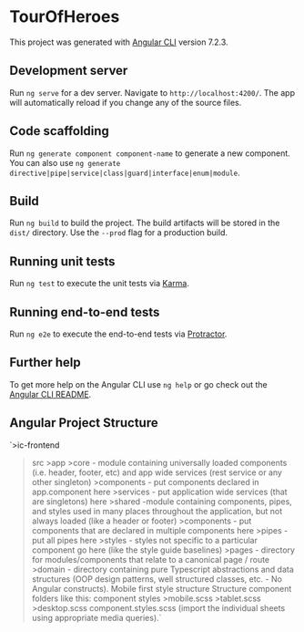 # TourOfHeroes

This project was generated with [Angular CLI](https://github.com/angular/angular-cli) version 7.2.3.

## Development server

Run `ng serve` for a dev server. Navigate to `http://localhost:4200/`. The app will automatically reload if you change any of the source files.

## Code scaffolding

Run `ng generate component component-name` to generate a new component. You can also use `ng generate directive|pipe|service|class|guard|interface|enum|module`.

## Build

Run `ng build` to build the project. The build artifacts will be stored in the `dist/` directory. Use the `--prod` flag for a production build.

## Running unit tests

Run `ng test` to execute the unit tests via [Karma](https://karma-runner.github.io).

## Running end-to-end tests

Run `ng e2e` to execute the end-to-end tests via [Protractor](http://www.protractortest.org/).

## Further help

To get more help on the Angular CLI use `ng help` or go check out the [Angular CLI README](https://github.com/angular/angular-cli/blob/master/README.md).

## Angular Project Structure

`>ic-frontend
  >src
    >app
      >core - module containing universally loaded components (i.e. header, footer, etc) and app wide services (rest service or any other singleton)
        >components - put components declared in app.component here
        >services - put application wide services (that are singletons) here
      >shared -module containing components, pipes, and styles used in many places throughout the application, but not always loaded (like a header or footer)
        >components - put components that are declared in multiple components here
        >pipes - put all pipes here
        >styles - styles not specific to a particular component go here (like the style guide baselines)
      >pages - directory for modules/components that relate to a canonical page / route
      >domain - directory containing pure Typescript abstractions and data structures (OOP design patterns, well structured classes, etc. - No Angular constructs).
Mobile first style structure
Structure component folders like this:
>component
  >styles
    >mobile.scss
    >tablet.scss
    >desktop.scss
  >component.styles.scss (import the individual sheets using appropriate media queries).`
